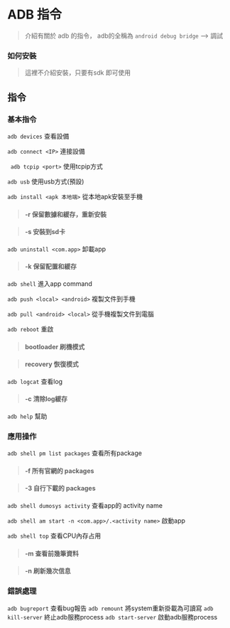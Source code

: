 # ADB 指令

> 介紹有關於 adb 的指令， 
> adb的全稱為 ``` android debug bridge ``` 
> --> 調試

### 如何安裝 

> 這裡不介紹安裝，只要有sdk 即可使用

## 指令

### 基本指令

``` adb devices ```  查看設備

``` adb connect <IP> ``` 連接設備

``` adb tcpip <port>``` 使用tcpip方式

``` adb usb ``` 使用usb方式(預設)

``` adb install <apk 本地端> ``` 從本地apk安裝至手機
 >#### -r 保留數據和緩存，重新安裝
 
 >#### -s 安裝到sd卡

``` adb uninstall <com.app> ``` 卸載app
 >#### -k  保留配置和緩存

``` adb shell ``` 進入app command

``` adb push <local> <android> ``` 複製文件到手機
 
``` adb pull <android> <local> ``` 從手機複製文件到電腦


``` adb reboot ``` 重啟
 >#### bootloader 刷機模式
 
 >#### recovery 恢復模式

``` adb logcat ``` 查看log
 >#### -c 清除log緩存

``` adb help ``` 幫助

### 應用操作

``` adb shell pm list packages ``` 查看所有package
  >#### -f 所有官網的 packages
  
  >#### -3 自行下載的 packages

``` adb shell dumosys activity ``` 查看app的 activity name

``` adb shell am start -n <com.app>/.<activity name> ``` 啟動app

``` adb shell top ``` 查看CPU內存占用
  >#### -m <number> 查看前幾筆資料
  
  >#### -n <number> 刷新幾次信息



### 錯誤處理


``` adb bugreport ``` 查看bug報告
``` adb remount ``` 將system重新掛載為可讀寫
``` adb kill-server ``` 終止adb服務process
``` adb start-server ``` 啟動adb服務process